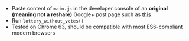* Paste content of `main.js` in the developer console of an **original (meaning not a reshare)** Google+ post page such as [this](https://plus.google.com/+KanadeTachibanaM/posts/exFCucjuirb)
* Run `lottery_without_votes()`
* Tested on Chrome 63, should be compatible with most ES6-compliant modern browsers